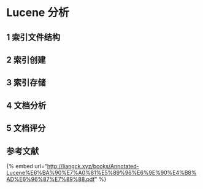 # Lucene 分析

## 1 索引文件结构



## 2 索引创建



## 3 索引存储



## 4 文档分析



## 5 文档评分



## 参考文献

{% embed url="http://liangck.xyz/books/Annotated-Lucene%E6%BA%90%E7%A0%81%E5%89%96%E6%9E%90%E4%B8%AD%E6%96%87%E7%89%88.pdf" %}




